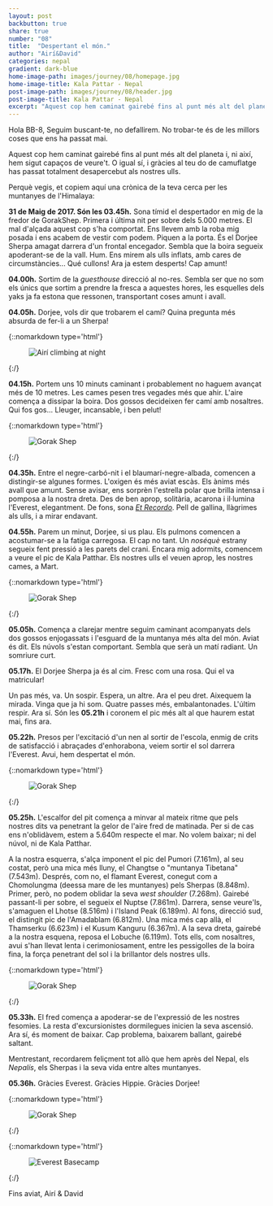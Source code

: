 ```yaml
---
layout: post
backbutton: true
share: true
number: "08"
title:  "Despertant el món."
author: "Airí&David"
categories: nepal
gradient: dark-blue
home-image-path: images/journey/08/homepage.jpg
home-image-title: Kala Pattar - Nepal
post-image-path: images/journey/08/header.jpg
post-image-title: Kala Pattar - Nepal
excerpt: "Aquest cop hem caminat gairebé fins al punt més alt del planeta i, ni així, hem sigut capaços de veure't. O igual sí, i gràcies al teu do de camuflatge has passat totalment desapercebut als nostres ulls... "
---
```




Hola BB-8,
Seguim buscant-te, no defallirem. No trobar-te és de les millors coses que ens ha passat mai.

Aquest cop hem caminat gairebé fins al punt més alt del planeta i, ni així, hem sigut capaços de veure't. O igual sí, i gràcies al teu do de camuflatge has passat totalment desapercebut als nostres ulls. 

Perquè vegis, et copiem aquí una crònica de la teva cerca per les muntanyes de l'Himalaya:

**31 de Maig de 2017. Són les 03.45h.** Sona tímid el despertador en mig de la fredor de GorakShep. Primera i última nit per sobre dels 5.000 metres. El mal d'alçada aquest cop s'ha comportat. Ens llevem amb la roba mig posada i ens acabem de vestir com podem. Piquen a la porta. És el Dorjee Sherpa amagat darrera d'un frontal encegador. Sembla que la boira segueix apoderant-se de la vall. Hum. Ens mirem als ulls inflats, amb cares de circumstàncies... Qué cullons! Ara ja estem desperts! Cap amunt!

**04.00h.** Sortim de la *guesthouse* direcció al no-res. Sembla ser que no som els únics que sortim a prendre la fresca a aquestes hores, les esquelles dels yaks ja fa estona que ressonen, transportant coses amunt i avall. 

**04.05h.** Dorjee, vols dir que trobarem el camí? Quina pregunta més absurda de fer-li a un Sherpa!

{::nomarkdown type='html'}
<figure>
  <img  class="lazy" src='/{{ "images/journey/08/post-1.jpg" | prepend:site.baseurl }}' alt="Airí climbing at night">
</figure>
{:/}

**04.15h.** Portem uns 10 minuts caminant i probablement no haguem avançat més de 10 metres. Les cames pesen tres vegades més que ahir. L'aire comença a dissipar la boira. Dos gossos decideixen fer camí amb nosaltres. Qui fos gos... Lleuger, incansable, i ben pelut!

{::nomarkdown type='html'}
<figure>
  <img  class="lazy" src='/{{ "images/journey/08/post-2.jpg" | prepend:site.baseurl }}' alt="Gorak Shep">
</figure>
{:/}

**04.35h.** Entre el negre-carbó-nit i el blaumarí-negre-albada, comencen a distingir-se algunes formes. L'oxigen és més aviat escàs. Els ànims més avall que amunt. Sense avisar, ens sorprèn l'estrella polar que brilla intensa i pomposa a la nostra dreta. Des de ben aprop, solitària, acarona i il·lumina l'Everest, elegantment. De fons, sona [*Et Recordo*](https://www.youtube.com/watch?v=jSv_UyiPMZY). Pell de gallina, llàgrimes als ulls, i a mirar endavant.

**04.55h.** Parem un minut, Dorjee, si us plau. Els pulmons comencen a acostumar-se a la fatiga carregosa. El cap no tant. Un *noséquè* estrany segueix fent pressió a les parets del crani. Encara mig adormits, comencem a veure el pic de Kala Patthar. Els nostres ulls el veuen aprop, les nostres cames, a Mart.

{::nomarkdown type='html'}
<figure>
  <img  class="lazy" src='/{{ "images/journey/08/post-3.jpg" | prepend:site.baseurl }}' alt="Gorak Shep">
</figure>
{:/}

**05.05h.** Comença a clarejar mentre seguim caminant acompanyats dels dos gossos enjogassats i l'esguard de la muntanya més alta del món. Aviat és dit. Els núvols s'estan comportant. Sembla que serà un matí radiant. Un somriure curt. 

**05.17h.** El Dorjee Sherpa ja és al cim. Fresc com una rosa. Qui el va matricular! 

Un pas més, va. Un sospir. Espera, un altre. Ara el peu dret. Aixequem la mirada. Vinga que ja hi som. Quatre passes més, embalantonades. L'últim respir. Ara sí. Són les **05.21h** i coronem el pic més alt al que haurem estat mai, fins ara.

**05.22h.** Presos per l'excitació d'un nen al sortir de l'escola, enmig de crits de satisfacció i abraçades d'enhorabona, veiem sortir el sol darrera l'Everest. Avui, hem despertat el món.

{::nomarkdown type='html'}
<figure>
  <img  class="lazy" src='/{{ "images/journey/08/post-4.jpg" | prepend:site.baseurl }}' alt="Gorak Shep">
</figure>
{:/}

**05.25h.** L'escalfor del pit comença a minvar al mateix ritme que pels nostres dits va penetrant la gelor de l'aire fred de matinada. Per si de cas ens n'oblidàvem, estem a 5.640m respecte el mar. No volem baixar; ni del núvol, ni de Kala Patthar. 

A la nostra esquerra, s'alça imponent el pic del Pumori (7.161m), al seu costat, però una mica més lluny, el Changtse o "muntanya Tibetana" (7.543m). Després, com no, el flamant Everest, conegut com a Chomolungma (deessa mare de les muntanyes) pels Sherpas (8.848m). Primer, però, no podem oblidar la seva *west shoulder* (7.268m). Gairebé passant-li per sobre, el segueix el Nuptse (7.861m). Darrera, sense veure'ls, s'amaguen el Lhotse (8.516m) i l'Island Peak (6.189m). Al fons, direcció sud, el distingit pic de l'Amadablam (6.812m). Una mica més cap allà, el Thamserku (6.623m) i el Kusum Kanguru (6.367m). A la seva dreta, gairebé a la nostra esquena, reposa el Lobuche (6.119m). Tots ells, com nosaltres, avui s'han llevat lenta i cerimoniosament, entre les pessigolles de la boira fina, la força penetrant del sol i la brillantor dels nostres ulls. 

{::nomarkdown type='html'}
<figure>
  <img  class="lazy" src='/{{ "images/journey/08/post-5.jpg" | prepend:site.baseurl }}' alt="Gorak Shep">
</figure>
{:/}

**05.33h.** El fred comença a apoderar-se de l'expressió de les nostres fesomies. La resta d'excursionistes dormilegues inicien la seva ascensió. Ara sí, és moment de baixar. Cap problema, baixarem ballant, gairebé saltant. 

Mentrestant, recordarem feliçment tot allò que hem après del Nepal, els *Nepalís*, els Sherpas i la seva vida entre altes muntanyes. 

**05.36h.** Gràcies Everest. Gràcies Hippie. Gràcies Dorjee!

{::nomarkdown type='html'}
<figure>
  <img  class="lazy" src='/{{ "images/journey/08/post-6.jpg" | prepend:site.baseurl }}' alt="Gorak Shep">
</figure>
{:/}

{::nomarkdown type='html'}
<figure>
  <img  class="lazy" src='/{{ "images/journey/08/post-7.jpg" | prepend:site.baseurl }}' alt="Everest Basecamp">
</figure>
{:/}


Fins aviat, 
Airí & David
